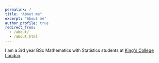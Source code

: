 ```yaml
---
permalink: /
title: "About me"
excerpt: "About me"
author_profile: true
redirect_from: 
  - /about/
  - /about.html
---
```


I am a 3rd year BSc Mathematics with Statistics students at [King's College London](www.kcl.ac.uk). 